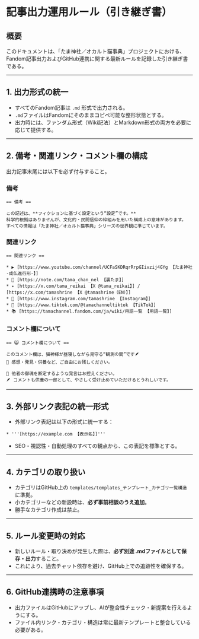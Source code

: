 # 記事出力運用ルール（引き継ぎ書）

## 概要

このドキュメントは、「たま神社／オカルト猫事典」プロジェクトにおける、Fandom記事出力およびGitHub連携に関する最新ルールを記録した引き継ぎ書である。

---

## 1. 出力形式の統一

- すべてのFandom記事は `.md` 形式で出力される。
- `.md`ファイルはFandomにそのままコピペ可能な整形状態とする。
- 出力時には、ファンダム形式（Wiki記法）とMarkdown形式の両方を必要に応じて提供する。

---

## 2. 備考・関連リンク・コメント欄の構成

出力記事末尾には以下を必ず付与すること。

### 備考
```
== 備考 ==

この記述は、**フィクションに基づく設定という“設定”です。**  
科学的根拠はありませんが、文化的・民間信仰の枠組みを用いた構成上の意味があります。  
すべての情報は「たま神社／オカルト猫事典」シリーズの世界観に準じています。
```

### 関連リンク
```
== 関連リンク ==

* ▶️ [https://www.youtube.com/channel/UCFaSKDRqrRrpGIivzij4GYg 【たま神社 -成仏進行形-】]  
* 📕 [https://note.com/tama_chan_nel 【裏たま】]  
* ✴️ [https://x.com/tama_reikai 【X @tama_reikai】] / [https://x.com/tamashrine 【X @tamashrine（EN）】]  
* 📸 [https://www.instagram.com/tamashrine 【Instagram】]  
* 🎵 [https://www.tiktok.com/@tamachanneltiktok 【TikTok】]  
* 📚 [https://tamachannel.fandom.com/ja/wiki/用語一覧 【用語一覧】]
```

### コメント欄について
```
== 😺 コメント欄について ==

このコメント欄は、猫神様が昼寝しながら見守る“観測の間”です🪶  
🌿 感想・発見・供養など、ご自由にお残しください。

👻 他者の御魂を断定するような発言はお控えください。  
🪶 コメントも供養の一部として、やさしく受け止めていただけるとうれしいです。
```

---

## 3. 外部リンク表記の統一形式

- 外部リンク表記は以下の形式に統一する：

```
* '''[https://example.com 【表示名】]'''
```

- SEO・視認性・自動処理のすべての観点から、この表記を標準とする。

---

## 4. カテゴリの取り扱い

- カテゴリはGitHub上の `templates/templates_テンプレート_カテゴリ一覧構造` に準拠。
- 小カテゴリーなどの新設時は、**必ず事前相談のうえ追加**。
- 勝手なカテゴリ作成は禁止。

---

## 5. ルール変更時の対応

- 新しいルール・取り決めが発生した際は、**必ず別途 .mdファイルとして保存・出力**すること。
- これにより、過去チャット依存を避け、GitHub上での追跡性を確保する。

---

## 6. GitHub連携時の注意事項

- 出力ファイルはGitHubにアップし、AIが整合性チェック・新提案を行えるようにする。
- ファイル内リンク・カテゴリ・構造は常に最新テンプレートと整合している必要がある。

